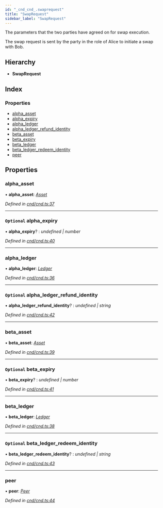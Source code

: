 ```yaml
---
id: "_cnd_cnd_.swaprequest"
title: "SwapRequest"
sidebar_label: "SwapRequest"
---
```


The parameters that the two parties have agreed on for swap execution.

The swap request is sent by the party in the role of Alice to initiate a swap with Bob.

## Hierarchy

* **SwapRequest**

## Index

### Properties

* [alpha_asset](_cnd_cnd_.swaprequest.md#alpha_asset)
* [alpha_expiry](_cnd_cnd_.swaprequest.md#optional-alpha_expiry)
* [alpha_ledger](_cnd_cnd_.swaprequest.md#alpha_ledger)
* [alpha_ledger_refund_identity](_cnd_cnd_.swaprequest.md#optional-alpha_ledger_refund_identity)
* [beta_asset](_cnd_cnd_.swaprequest.md#beta_asset)
* [beta_expiry](_cnd_cnd_.swaprequest.md#optional-beta_expiry)
* [beta_ledger](_cnd_cnd_.swaprequest.md#beta_ledger)
* [beta_ledger_redeem_identity](_cnd_cnd_.swaprequest.md#optional-beta_ledger_redeem_identity)
* [peer](_cnd_cnd_.swaprequest.md#peer)

## Properties

###  alpha_asset

• **alpha_asset**: *[Asset](_cnd_cnd_.asset.md)*

*Defined in [cnd/cnd.ts:37](https://github.com/comit-network/comit-js-sdk/blob/701099a/src/cnd/cnd.ts#L37)*

___

### `Optional` alpha_expiry

• **alpha_expiry**? : *undefined | number*

*Defined in [cnd/cnd.ts:40](https://github.com/comit-network/comit-js-sdk/blob/701099a/src/cnd/cnd.ts#L40)*

___

###  alpha_ledger

• **alpha_ledger**: *[Ledger](_cnd_cnd_.ledger.md)*

*Defined in [cnd/cnd.ts:36](https://github.com/comit-network/comit-js-sdk/blob/701099a/src/cnd/cnd.ts#L36)*

___

### `Optional` alpha_ledger_refund_identity

• **alpha_ledger_refund_identity**? : *undefined | string*

*Defined in [cnd/cnd.ts:42](https://github.com/comit-network/comit-js-sdk/blob/701099a/src/cnd/cnd.ts#L42)*

___

###  beta_asset

• **beta_asset**: *[Asset](_cnd_cnd_.asset.md)*

*Defined in [cnd/cnd.ts:39](https://github.com/comit-network/comit-js-sdk/blob/701099a/src/cnd/cnd.ts#L39)*

___

### `Optional` beta_expiry

• **beta_expiry**? : *undefined | number*

*Defined in [cnd/cnd.ts:41](https://github.com/comit-network/comit-js-sdk/blob/701099a/src/cnd/cnd.ts#L41)*

___

###  beta_ledger

• **beta_ledger**: *[Ledger](_cnd_cnd_.ledger.md)*

*Defined in [cnd/cnd.ts:38](https://github.com/comit-network/comit-js-sdk/blob/701099a/src/cnd/cnd.ts#L38)*

___

### `Optional` beta_ledger_redeem_identity

• **beta_ledger_redeem_identity**? : *undefined | string*

*Defined in [cnd/cnd.ts:43](https://github.com/comit-network/comit-js-sdk/blob/701099a/src/cnd/cnd.ts#L43)*

___

###  peer

• **peer**: *[Peer](_cnd_cnd_.peer.md)*

*Defined in [cnd/cnd.ts:44](https://github.com/comit-network/comit-js-sdk/blob/701099a/src/cnd/cnd.ts#L44)*
